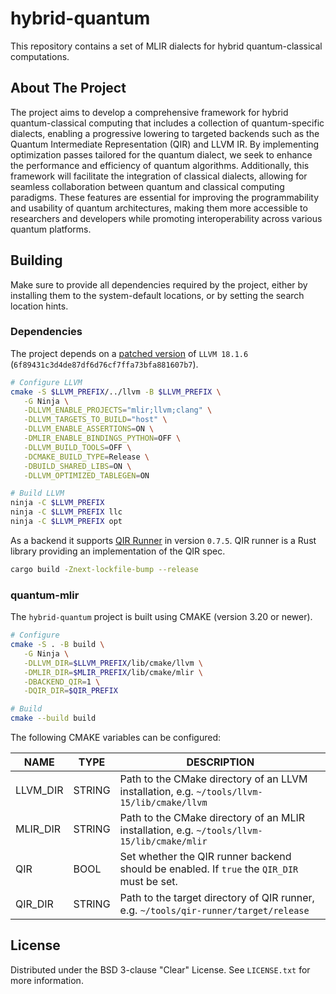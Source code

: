 # hybrid-quantum

This repository contains a set of MLIR dialects for hybrid quantum-classical computations.

## About The Project

The project aims to develop a comprehensive framework for hybrid quantum-classical computing that includes a collection of quantum-specific dialects, enabling a progressive lowering to targeted backends such as the Quantum Intermediate Representation (QIR) and LLVM IR. By implementing optimization passes tailored for the quantum dialect, we seek to enhance the performance and efficiency of quantum algorithms. Additionally, this framework will facilitate the integration of classical dialects, allowing for seamless collaboration between quantum and classical computing paradigms. These features are essential for improving the programmability and usability of quantum architectures, making them more accessible to researchers and developers while promoting interoperability across various quantum platforms.

## Building

Make sure to provide all dependencies required by the project, either by installing them to the system-default locations, or by setting the search location hints.

### Dependencies

The project depends on a [patched version](https://github.com/oowekyala/llvm-project) of `LLVM 18.1.6` (`6f89431c3d4de87df6d76cf7ffa73bfa881607b7`).

```sh
# Configure LLVM
cmake -S $LLVM_PREFIX/../llvm -B $LLVM_PREFIX \
   -G Ninja \
   -DLLVM_ENABLE_PROJECTS="mlir;llvm;clang" \
   -DLLVM_TARGETS_TO_BUILD="host" \
   -DLLVM_ENABLE_ASSERTIONS=ON \
   -DMLIR_ENABLE_BINDINGS_PYTHON=OFF \
   -DLLVM_BUILD_TOOLS=OFF \
   -DCMAKE_BUILD_TYPE=Release \
   -DBUILD_SHARED_LIBS=ON \
   -DLLVM_OPTIMIZED_TABLEGEN=ON

# Build LLVM
ninja -C $LLVM_PREFIX
ninja -C $LLVM_PREFIX llc
ninja -C $LLVM_PREFIX opt
```

As a backend it supports [QIR Runner](https://github.com/qir-alliance/qir-runner) in version `0.7.5`.
QIR runner is a Rust library providing an implementation of the QIR spec.

```sh
cargo build -Znext-lockfile-bump --release
```

### quantum-mlir

The `hybrid-quantum` project is built using CMAKE (version 3.20 or newer).

```sh
# Configure
cmake -S . -B build \
   -G Ninja \
   -DLLVM_DIR=$LLVM_PREFIX/lib/cmake/llvm \
   -DMLIR_DIR=$MLIR_PREFIX/lib/cmake/mlir \
   -DBACKEND_QIR=1 \
   -DQIR_DIR=$QIR_PREFIX

# Build
cmake --build build
```

The following CMAKE variables can be configured:

| NAME | TYPE | DESCRIPTION |
| --- | --- | --- |
| LLVM_DIR  | STRING  | Path to the CMake directory of an LLVM installation, e.g. `~/tools/llvm-15/lib/cmake/llvm` |
| MLIR_DIR  | STRING  | Path to the CMake directory of an MLIR installation, e.g. `~/tools/llvm-15/lib/cmake/mlir` |
| QIR | BOOL | Set whether the QIR runner backend should be enabled. If `true` the `QIR_DIR` must be set. |
| QIR_DIR | STRING  | Path to the target directory of QIR runner, e.g. `~/tools/qir-runner/target/release` |

## License

Distributed under the BSD 3-clause "Clear" License. See `LICENSE.txt` for more information.
